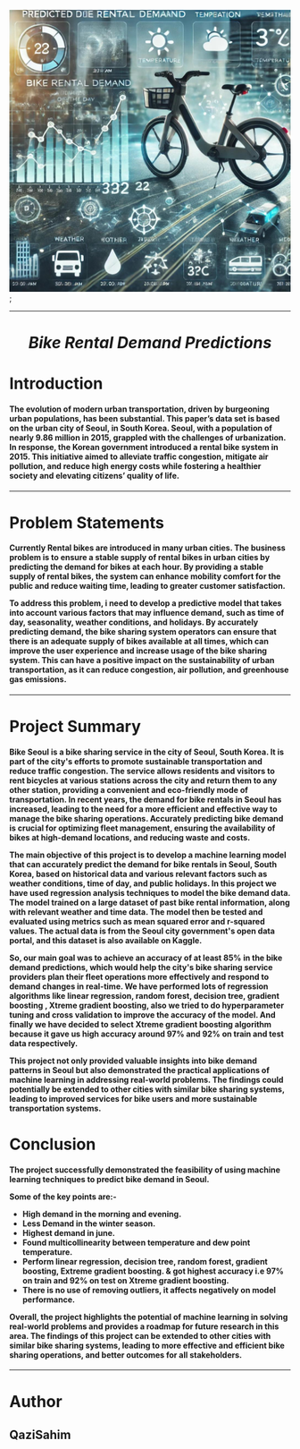 ![BRDP](Bike_rental_demand_prediction.jpg);

-----
<center>

# ***Bike Rental Demand Predictions***

</center>

# **Introduction**

<h4>

The evolution of modern urban transportation, driven by burgeoning urban populations, has been substantial. This paper’s data set is based on the urban city of Seoul, in South Korea. Seoul, with a population of nearly 9.86 million in 2015, grappled with the challenges of urbanization. In response, the Korean government introduced a rental bike system in 2015. This initiative aimed to alleviate traffic congestion, mitigate air pollution, and reduce high energy costs while fostering a healthier society and elevating citizens’ quality of life.

</h4>

----

# **Problem Statements**
<h4>

Currently Rental bikes are introduced in many urban cities. The business problem is to ensure a stable supply of rental bikes in urban cities by predicting the demand for bikes at each hour. By providing a stable supply of rental bikes, the system can enhance mobility comfort for the public and reduce waiting time, leading to greater customer satisfaction.

To address this problem, i need to develop a predictive model that takes into account various factors that may influence demand, such as time of day, seasonality, weather conditions, and holidays. By accurately predicting demand, the bike sharing system operators can ensure that there is an adequate supply of bikes available at all times, which can improve the user experience and increase usage of the bike sharing system. This can have a positive impact on the sustainability of urban transportation, as it can reduce congestion, air pollution, and greenhouse gas emissions.

</h4>

--------

# **Project Summary**

<h4>

Bike Seoul is a bike sharing service in the city of Seoul, South Korea. It is part of the city's efforts to promote sustainable transportation and reduce traffic congestion. The service allows residents and visitors to rent bicycles at various stations across the city and return them to any other station, providing a convenient and eco-friendly mode of transportation. In recent years, the demand for bike rentals in Seoul has increased, leading to the need for a more efficient and effective way to manage the bike sharing operations. Accurately predicting bike demand is crucial for optimizing fleet management, ensuring the availability of bikes at high-demand locations, and reducing waste and costs.

The main objective of this project is to develop a machine learning model that can accurately predict the demand for bike rentals in Seoul, South Korea, based on historical data and various relevant factors such as weather conditions, time of day, and public holidays. In this project we have used regression analysis techniques to model the bike demand data. The model trained on a large dataset of past bike rental information, along with relevant weather and time data. The model then be tested and evaluated using metrics such as mean squared error and r-squared values. The actual data is from the Seoul city government's open data portal, and this dataset is also available on Kaggle.

So, our main goal was to achieve an accuracy of at least 85% in the bike demand predictions, which would help the city's bike sharing service providers plan their fleet operations more effectively and respond to demand changes in real-time. We have performed lots of regression algorithms like linear regression, random forest, decision tree, gradient boosting , Xtreme gradient boosting, also we tried to do hyperparameter tuning and cross validation to improve the accuracy of the model. And finally we have decided to select Xtreme gradient boosting algorithm because it gave us high accuracy around 97% and 92% on train and test data respectively.

This project not only provided valuable insights into bike demand patterns in Seoul but also demonstrated the practical applications of machine learning in addressing real-world problems. The findings could potentially be extended to other cities with similar bike sharing systems, leading to improved services for bike users and more sustainable transportation systems.



</h4>


# **Conclusion**

<h4>

The project successfully demonstrated the feasibility of using machine learning techniques to predict bike demand in Seoul.

Some of the key points are:-

* High demand in the morning and evening.
* Less Demand in the winter season.
* Highest demand in june.
* Found multicollinearity between temperature and dew point temperature.
* Perform linear regression, decision tree, random forest, gradient boosting, Extreme gradient boosting. & got highest accuracy i.e 97% on train and 92% on test on Xtreme gradient boosting.
* There is no use of removing outliers, it affects negatively on model performance.

Overall, the project highlights the potential of machine learning in solving real-world problems and provides a roadmap for future research in this area. The findings of this project can be extended to other cities with similar bike sharing systems, leading to more effective and efficient bike sharing operations, and better outcomes for all stakeholders.





</h4>

------

# Author
## QaziSahim
